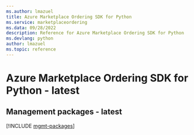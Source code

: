 ```yaml
---
ms.author: lmazuel
title: Azure Marketplace Ordering SDK for Python
ms.service: marketplaceordering
ms.data: 09/28/2022
description: Reference for Azure Marketplace Ordering SDK for Python
ms.devlang: python
author: lmazuel
ms.topic: reference
---
```

# Azure Marketplace Ordering SDK for Python - latest

## Management packages - latest
[!INCLUDE [mgmt-packages](marketplace-ordering-mgmt-index.md)]